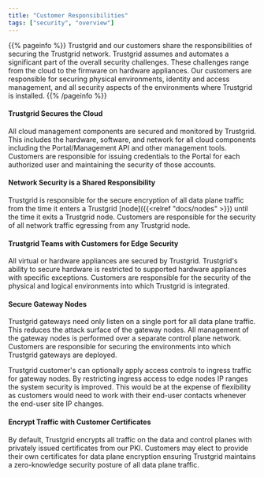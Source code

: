```yaml
---
title: "Customer Responsibilities"
tags: ["security", "overview"]
---
```


{{% pageinfo %}}
Trustgrid and our customers share the responsibilities of securing the Trustgrid network. Trustgrid assumes and automates a significant part of the overall security challenges. These challenges range from the cloud to the firmware on hardware appliances. Our customers are responsible for securing physical environments, identity and access management, and all security aspects of the environments where Trustgrid is installed.
{{% /pageinfo %}}

#### Trustgrid Secures the Cloud

All cloud management components are secured and monitored by Trustgrid. This includes the hardware, software, and network for all cloud components including the Portal/Management API and other management tools. Customers are responsible for issuing credentials to the Portal for each authorized user and maintaining the security of those accounts.

#### Network Security is a Shared Responsibility

Trustgrid is responsible for the secure encryption of all data plane traffic from the time it enters a Trustgrid [node]({{<relref "docs/nodes" >}}) until the time it exits a Trustgrid node. Customers are responsible for the security of all network traffic egressing from any Trustgrid node.

#### Trustgrid Teams with Customers for Edge Security

All virtual or hardware appliances are secured by Trustgrid. Trustgrid's ability to secure hardware is restricted to supported hardware appliances with specific exceptions. Customers are responsible for the security of the physical and logical environments into which Trustgrid is integrated.

#### Secure Gateway Nodes

Trustgrid gateways need only listen on a single port for all data plane traffic. This reduces the attack surface of the gateway nodes. All management of the gateway nodes is performed over a separate control plane network. Customers are responsible for securing the environments into which Trustgrid gateways are deployed.

Trustgrid customer's can optionally apply access controls to ingress traffic for gateway nodes. By restricting ingress access to edge nodes IP ranges the system security is improved.  This would be at the expense of flexibility as customers would need to work with their end-user contacts whenever the end-user site IP changes. 

#### Encrypt Traffic with Customer Certificates

By default, Trustgrid encrypts all traffic on the data and control planes with privately issued certificates from our PKI. Customers may elect to provide their own certificates for data plane encryption ensuring Trustgrid maintains a zero-knowledge security posture of all data plane traffic.
